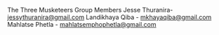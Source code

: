 The Three Musketeers
Group Members
Jesse Thuranira- 	jessythuranira@gmail.com
Landikhaya Qiba - 	mkhayaqiba@gmail.com
Mahlatse Phetla -	mahlatsemphophetla@gmail.com
